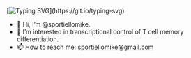 [![Typing SVG](https://readme-typing-svg.herokuapp.com?font=Fira+Code&duration=1500&center=true&vCenter=true&multiline=true&width=600&height=200&lines=What%E2%80%99s+in+a+name%3F;That+which+we+call+a+T+cell;By+any+other+name+would+still+expand;and+destroy+any+incoming+viral+attack.)](https://git.io/typing-svg)

- 👋 Hi, I’m @sportiellomike.
- 👀 I’m interested in transcriptional control of T cell memory differentiation.
- 📫 How to reach me: sportiellomike@gmail.com

<!---
sportiellomike/sportiellomike is a ✨ special ✨ repository because its `README.md` (this file) appears on your GitHub profile.
You can click the Preview link to take a look at your changes.
--->
